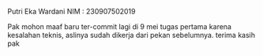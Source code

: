 Putri Eka Wardani
NIM : 230907502019

Pak mohon maaf baru ter-commit lagi di 9 mei tugas pertama karena kesalahan teknis, aslinya sudah dikerja dari pekan sebelumnya. terima kasih pak
